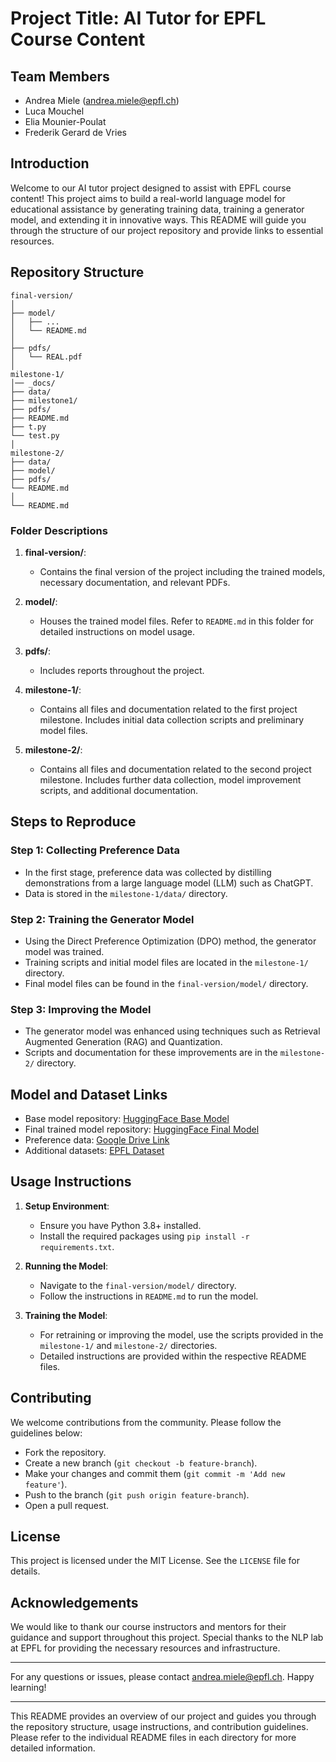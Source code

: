 # Project Title: AI Tutor for EPFL Course Content

## Team Members
- Andrea Miele ([andrea.miele@epfl.ch](mailto:andrea.miele@epfl.ch))
- Luca Mouchel
- Elia Mounier-Poulat
- Frederik Gerard de Vries

## Introduction
Welcome to our AI tutor project designed to assist with EPFL course content! This project aims to build a real-world language model for educational assistance by generating training data, training a generator model, and extending it in innovative ways. This README will guide you through the structure of our project repository and provide links to essential resources.

## Repository Structure
```plaintext
final-version/
│
├── model/
│   ├── ...
│   └── README.md
│
├── pdfs/
│   └── REAL.pdf
│
milestone-1/
│── _docs/
├── data/
├── milestone1/
├── pdfs/
├── README.md
├── t.py
└── test.py
│
milestone-2/
├── data/
├── model/
├── pdfs/
└── README.md
│
└── README.md
```

### Folder Descriptions

1. **final-version/**:
   - Contains the final version of the project including the trained models, necessary documentation, and relevant PDFs.

2. **model/**:
   - Houses the trained model files. Refer to `README.md` in this folder for detailed instructions on model usage.

3. **pdfs/**:
   - Includes reports throughout the project.

4. **milestone-1/**:
   - Contains all files and documentation related to the first project milestone. Includes initial data collection scripts and preliminary model files.

5. **milestone-2/**:
   - Contains all files and documentation related to the second project milestone. Includes further data collection, model improvement scripts, and additional documentation.

## Steps to Reproduce

### Step 1: Collecting Preference Data
- In the first stage, preference data was collected by distilling demonstrations from a large language model (LLM) such as ChatGPT.
- Data is stored in the `milestone-1/data/` directory.

### Step 2: Training the Generator Model
- Using the Direct Preference Optimization (DPO) method, the generator model was trained.
- Training scripts and initial model files are located in the `milestone-1/` directory.
- Final model files can be found in the `final-version/model/` directory.

### Step 3: Improving the Model
- The generator model was enhanced using techniques such as Retrieval Augmented Generation (RAG) and Quantization.
- Scripts and documentation for these improvements are in the `milestone-2/` directory.

## Model and Dataset Links
- Base model repository: [HuggingFace Base Model]()
- Final trained model repository: [HuggingFace Final Model]()
- Preference data: [Google Drive Link]()
- Additional datasets: [EPFL Dataset]()

## Usage Instructions
1. **Setup Environment**:
   - Ensure you have Python 3.8+ installed.
   - Install the required packages using `pip install -r requirements.txt`.

2. **Running the Model**:
   - Navigate to the `final-version/model/` directory.
   - Follow the instructions in `README.md` to run the model.

3. **Training the Model**:
   - For retraining or improving the model, use the scripts provided in the `milestone-1/` and `milestone-2/` directories.
   - Detailed instructions are provided within the respective README files.

## Contributing
We welcome contributions from the community. Please follow the guidelines below:
- Fork the repository.
- Create a new branch (`git checkout -b feature-branch`).
- Make your changes and commit them (`git commit -m 'Add new feature'`).
- Push to the branch (`git push origin feature-branch`).
- Open a pull request.

## License
This project is licensed under the MIT License. See the `LICENSE` file for details.

## Acknowledgements
We would like to thank our course instructors and mentors for their guidance and support throughout this project. Special thanks to the NLP lab at EPFL for providing the necessary resources and infrastructure.

---

For any questions or issues, please contact [andrea.miele@epfl.ch](mailto:andrea.miele@epfl.ch). Happy learning!

---

This README provides an overview of our project and guides you through the repository structure, usage instructions, and contribution guidelines. Please refer to the individual README files in each directory for more detailed information.

